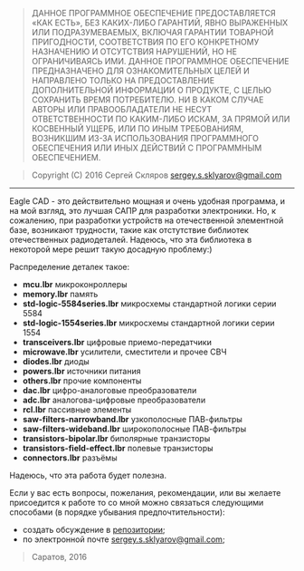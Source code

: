 > ДАННОЕ ПРОГРАММНОЕ ОБЕСПЕЧЕНИЕ ПРЕДОСТАВЛЯЕТСЯ «КАК ЕСТЬ», БЕЗ КАКИХ-ЛИБО
> ГАРАНТИЙ, ЯВНО ВЫРАЖЕННЫХ ИЛИ ПОДРАЗУМЕВАЕМЫХ, ВКЛЮЧАЯ ГАРАНТИИ ТОВАРНОЙ
> ПРИГОДНОСТИ, СООТВЕТСТВИЯ ПО ЕГО КОНКРЕТНОМУ НАЗНАЧЕНИЮ И ОТСУТСТВИЯ
> НАРУШЕНИЙ, НО НЕ ОГРАНИЧИВАЯСЬ ИМИ. ДАННОЕ ПРОГРАММНОЕ ОБЕСПЕЧЕНИЕ
> ПРЕДНАЗНАЧЕНО ДЛЯ ОЗНАКОМИТЕЛЬНЫХ ЦЕЛЕЙ И НАПРАВЛЕНО ТОЛЬКО НА
> ПРЕДОСТАВЛЕНИЕ ДОПОЛНИТЕЛЬНОЙ ИНФОРМАЦИИ О ПРОДУКТЕ, С ЦЕЛЬЮ СОХРАНИТЬ ВРЕМЯ
> ПОТРЕБИТЕЛЮ. НИ В КАКОМ СЛУЧАЕ АВТОРЫ ИЛИ ПРАВООБЛАДАТЕЛИ НЕ НЕСУТ
> ОТВЕТСТВЕННОСТИ ПО КАКИМ-ЛИБО ИСКАМ, ЗА ПРЯМОЙ ИЛИ КОСВЕННЫЙ УЩЕРБ, ИЛИ
> ПО ИНЫМ ТРЕБОВАНИЯМ, ВОЗНИКШИМ ИЗ-ЗА ИСПОЛЬЗОВАНИЯ ПРОГРАММНОГО ОБЕСПЕЧЕНИЯ
> ИЛИ ИНЫХ ДЕЙСТВИЙ С ПРОГРАММНЫМ ОБЕСПЕЧЕНИЕМ.

> Copyright (C) 2016 Сергей Скляров <sergey.s.sklyarov@gmail.com>

---

Eagle CAD - это действительно мощная и очень удобная программа, 
и на мой взгляд, это лучшая САПР для разработки электроники.
Но, к сожалению, при разработки устройств на отечественной элементной базе,
возникают трудности, такие как отстутствие библиотек отечественных радиодеталей.
Надеюсь, что эта библиотека в некоторой мере решит такую досадную проблему:)


Распределение деталек такое:
* __mcu.lbr__                      микроконроллеры
* __memory.lbr__                   память
* __std-logic-5584series.lbr__     микросхемы стандартной логики серии 5584
* __std-logic-1554series.lbr__     микросхемы стандартной логики серии 1554
* __transceivers.lbr__             цифровые приемо-передатчики
* __microwave.lbr__                усилители, сместители и прочее СВЧ
* __diodes.lbr__                   диоды
* __powers.lbr__                   источники питания
* __others.lbr__                   прочие компоненты
* __dac.lbr__                      цифро-аналоговые преобразователи
* __adc.lbr__                      аналогова-цифровые преобразователи
* __rcl.lbr__                      пассивные элементы
* __saw-filters-narrowband.lbr__   узкополосные ПАВ-фильтры
* __saw-filters-wideband.lbr__     широкополосные ПАВ-фильтры
* __transistors-bipolar.lbr__      биполярные транзисторы
* __transistors-field-effect.lbr__ полевые транзисторы
* __connectors.lbr__               разъёмы

Надеюсь, что эта работа будет полезна.

Если у вас есть вопросы, пожелания, рекомендации, или вы желаете присоедится к работе то
со мной можно связаться следующими способами (в порядке убывания предпочтительности):
- создать обсуждение в [репозитории](https://github.com/kirra-cat/rus-electronics-library/issues);
- по электронной почте [sergey.s.sklyarov@gmail.com](mailto:sergey.s.sklyarov@gmail.com);


> Саратов, 2016
